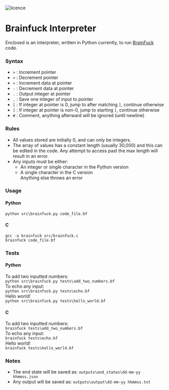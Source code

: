 ![licence](https://img.shields.io/github/license/reddersc022/brainfuck-interpreter)

# Brainfuck Interpreter  
Enclosed is an interpreter, written in Python currently, to run [BrainFuck](https://en.wikipedia.org/wiki/Brainfuck) code.

### Syntax
- `>` : Increment pointer
- `<` : Decrement pointer
- `+` : Increment data at pointer
- `-` : Decrement data at pointer
- `.` : Output integer at pointer
- `,` : Save one integer of input to pointer
- `[` : If integer at pointer is 0, jump to after matching `]`, continue otherwise
- `]` : If integer at pointer is non-0, jump to starting `[`, continue otherwise
- `#` : Comment, anything afterward will be ignored (until newline)

### Rules
- All values stored are initially 0, and can only be integers.  
- The array of values has a constant length (usually 30,000) and this can be edited in the code. Any attempt to access past the max length will result in an error.  
- Any inputs must be either:  
    - An integer or single character in the Python version
    - A single character in the C version  
    Anything else throws an error

### Usage
#### Python
``python src\brainfuck.py code_file.bf``
#### C
``gcc -o brainfuck src/brainfuck.c``  
``brainfuck code_file.bf``

### Tests
#### Python
To add two inputted numbers:  
``python src\brainfuck.py tests\add_two_numbers.bf``  
To echo any input:  
``python src\brainfuck.py tests\echo.bf``  
Hello world!  
``python src\brainfuck.py tests\hello_world.bf``  
#### C
To add two inputted numbers:  
``brainfuck tests\add_two_numbers.bf``  
To echo any input:  
``brainfuck tests\echo.bf``  
Hello world!  
``brainfuck tests\hello_world.bf``  

### Notes
- The end state will be saved as: ``outputs\end_states\dd-mm-yy hhmmss.json``
- Any output will be saved as: ``outputs\output\dd-mm-yy hhmmss.txt``
